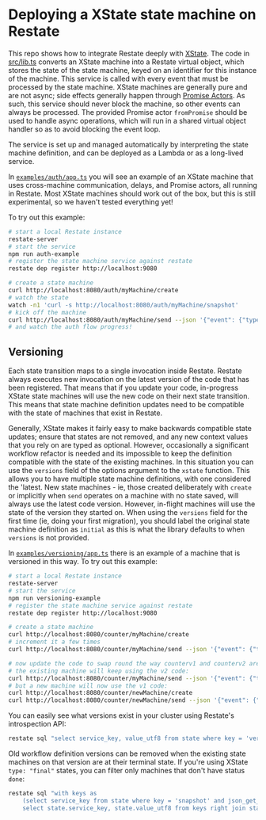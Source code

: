 # Deploying a XState state machine on Restate

This repo shows how to integrate Restate deeply with
[XState](https://stately.ai/docs/xstate). The code in [src/lib.ts](./src/lib.ts)
converts an XState machine into a Restate virtual object, which stores the state
of the state machine, keyed on an identifier for this instance of the machine.
This service is called with every event that must be processed by the state machine.
XState machines are generally pure and are not async; side effects generally
happen through [Promise Actors](https://stately.ai/docs/promise-actors).
As such, this service should never block the machine, so other events can always be
processed. The provided Promise actor `fromPromise` should be used to handle
async operations, which will run in a shared virtual object handler so as to
avoid blocking the event loop.

The service is set up and managed automatically by interpreting the state
machine definition, and can be deployed as a Lambda or as a long-lived service.

In [`examples/auth/app.ts`](./examples/auth/app.ts) you will see an example of an XState machine
that uses cross-machine communication, delays, and Promise actors, all running in Restate.
Most XState machines should work out of the box, but this is still experimental, so
we haven't tested everything yet!

To try out this example:

```bash
# start a local Restate instance
restate-server
# start the service
npm run auth-example
# register the state machine service against restate
restate dep register http://localhost:9080

# create a state machine
curl http://localhost:8080/auth/myMachine/create
# watch the state
watch -n1 'curl -s http://localhost:8080/auth/myMachine/snapshot'
# kick off the machine
curl http://localhost:8080/auth/myMachine/send --json '{"event": {"type": "AUTH"}}'
# and watch the auth flow progress!
```

## Versioning
Each state transition maps to a single invocation inside Restate. Restate always executes new invocation on the latest version of the code that has been registered.
That means that if you update your code, in-progress XState state machines will use the new code on their next state transition. This means that state machine definition updates need
to be compatible with the state of machines that exist in Restate.

Generally, XState makes it fairly easy to make backwards compatible state updates; ensure that states are not removed, and any new context values that you rely on are typed as optional.
However, occasionally a significant workflow refactor is needed and its impossible to keep the definition compatible with the state of the existing machines.
In this situation you can use the `versions` field of the options argument to the `xstate` function. This allows you to have multiple state machine definitions, with one considered the 'latest. New state machines - ie, those created deliberately with `create`
or implicitly when `send` operates on a machine with no state saved, will always use the latest code version. However, in-flight machines will use the state of the version they started on.
When using the `versions` field for the first time (ie, doing your first migration), you should label the original state machine definition as `initial` as this is what the library defaults to when `versions` is not provided.

In [`examples/versioning/app.ts`](./examples/versioning/app.ts) there is an example of a machine that is versioned in this way. To try out this example:

```bash
# start a local Restate instance
restate-server
# start the service
npm run versioning-example
# register the state machine service against restate
restate dep register http://localhost:9080

# create a state machine
curl http://localhost:8080/counter/myMachine/create
# increment it a few times
curl http://localhost:8080/counter/myMachine/send --json '{"event": {"type": "increment"}}'

# now update the code to swap round the way counterv1 and counterv2 are given to the `xstate` function - the service will reload automatically
# the existing machine will keep using the v2 code:
curl http://localhost:8080/counter/myMachine/send --json '{"event": {"type": "increment"}}'
# but a new machine will now use the v1 code:
curl http://localhost:8080/counter/newMachine/create
curl http://localhost:8080/counter/newMachine/send --json '{"event": {"type": "increment"}}'
```

You can easily see what versions exist in your cluster using Restate's introspection API:
```bash
restate sql "select service_key, value_utf8 from state where key = 'version'"
```

Old workflow definition versions can be removed when the existing state machines on that version are at their terminal state.
If you're using XState `type: "final"` states, you can filter only machines that don't have status `done`:

```bash
restate sql "with keys as
    (select service_key from state where key = 'snapshot' and json_get_str(value_utf8, 'status') != 'done')
    select state.service_key, state.value_utf8 from keys right join state where keys.service_key = state.service_key and key = 'version'"
```
